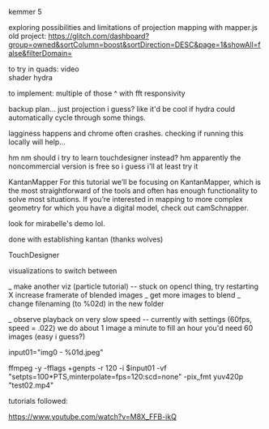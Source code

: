 kemmer 5

exploring possibilities and limitations of projection mapping with mapper.js
old project: https://glitch.com/dashboard?group=owned&sortColumn=boost&sortDirection=DESC&page=1&showAll=false&filterDomain=


to try in quads:
video  
shader
hydra

to implement:
multiple of those ^ with fft responsivity

backup plan... just projection i guess? like it'd be cool if hydra could automatically cycle through some things. 

lagginess happens and chrome often crashes. checking if running this locally will help... 

hm nm should i try to learn touchdesigner instead?
hm apparently the noncommercial version is free so i guess i'll at least try it

KantanMapper
For this tutorial we’ll be focusing on KantanMapper, which is the most straightforward of the tools and often has enough functionality to solve most situations. If you’re interested in mapping to more complex geometry for which you have a digital model, check out camSchnapper.

look for mirabelle's demo lol.

done with establishing kantan (thanks wolves)

TouchDesigner

visualizations to switch between

_ make another viz (particle tutorial)
-- stuck on opencl thing, try restarting
X increase framerate of blended images
_ get more images to blend
_ change filenaming (to %02d) in the new folder

_ observe playback on very slow speed
-- currently with settings (60fps, speed = .022) we do about 1 image a minute
to fill an hour you'd need 60 images (easy i guess?)


input01="img0 - %01d.jpeg"

ffmpeg -y -fflags +genpts -r 120 -i $input01 -vf "setpts=100*PTS,minterpolate=fps=120:scd=none" -pix_fmt yuv420p "test02.mp4"

tutorials followed:

https://www.youtube.com/watch?v=M8X_FFB-ikQ
